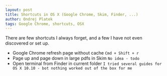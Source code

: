 ```yaml
---
layout: post
title: Shortcuts in OS X (Google Chrome, Skim, Finder, ...)
author: Ondrej Platek
tags: Google Chrome, shortcuts, OSX 
---
```


There are few shortcuts I always forget, and a few I have not even discovered or set up.

- Google Chrome refresh page without cache ``Cmd + Shift + r``
- Page up and page down in large pdfs in Skim ``No idea - todo``
- Open terminal from Finder in current folder ``I tried several guides for OS X 10.10 - bot nothing worked out of the box for me``

